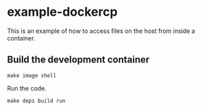 example-dockercp
==========

This is an example of how to access files on the host from inside a container.

## Build the development container

```shell
make image shell
```  

Run the code.

```shell
make deps build run
```
